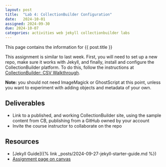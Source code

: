 ```yaml
---
layout: post
title:  "Lab 4: CollectionBuilder Configuration"
date:   2024-10-01
assigned: 2024-09-30
due: 2024-10-07
categories: activities web jekyll collectionbuilder labs
---
```



This page contains the information for {{ post.title }}

This assignment is similar to last week.
First, you will need to set up a new repo, make sure it works with Jekyll,
and finally, install and configure the CollectionBuilder platform.
To do this, follow the instructions at [CollectionBuilder: CSV Walkthrough](https://collectionbuilder.github.io/cb-docs/docs/walkthroughs/csv-walkthrough/).

**Note:** you should not need ImageMagick or GhostScript at this point,
unless you want to experiment with adding objects and metadata of your own.

## Deliverables

* Link to a published, and working CollectionBuilder site, using the sample content from CB, publishing from a GitHub owned by your account
* Invite the course instructor to collaborate on the repo

## Resources

* [Jekyll Guide]({% link _posts/2024-09-27-jekyll-starter-guide.md %})
* [Assignment page on canvas][canvas-link]

[canvas-link]: https://umich.instructure.com/courses/698670/assignments/2512777